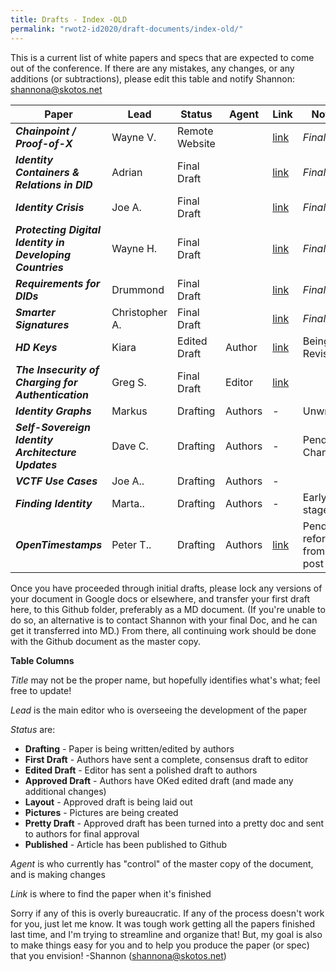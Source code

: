 ```yaml
---
title: Drafts - Index -OLD
permalink: "rwot2-id2020/draft-documents/index-old/"
---
```


This is a current list of white papers and specs that are expected to come out of the conference. If there are any mistakes, any changes, or any additions (or subtractions), please edit this table and notify Shannon: shannona@skotos.net

|                        Paper                        |   Lead   |    Status   |  Agent  |                            Link                           |       Notes        |
|-----------------------------------------------------|----------|-------------|---------|-----------------------------------------------------------|--------------------|
| ***Chainpoint / Proof-of-X***                       | Wayne V. | Remote Website    |  | [link](http://www.chainpoint.org/)                                                         | *Final* |
| ***Identity Containers & Relations in DID***        | Adrian   | Final Draft    |  | [link](../final-documents/physician-patient-relationship.pdf)                                                         |  *Final*                  |
| ***Identity Crisis***                       | Joe A.   | Final Draft    |  | [link](../final-documents/identity-crisis.pdf)                                                         | *Final*     |
| ***Protecting Digital Identity in Developing Countries***                         | Wayne H. | Final Draft    |  | [link](../final-documents/protecting-digital-identities-in-developing-countries.pdf)  | *Final*                                                       |  |
| ***Requirements for DIDs***                                           | Drummond | Final Draft    |  | [link](../final-documents/requirements-for-dids.pdf) |*Final* |
| ***Smarter Signatures*** | Christopher A. | Final Draft |  | [link](../final-documents/smarter-signatures.pdf) | *Final*|
| ***HD Keys***                                       | Kiara    | Edited Draft    | Author | [link](hierarchical-deterministic-keys-for-bootstrapping-a-self-sovereign-identity/)                                                         |  Being Revised                  |
| ***The Insecurity of Charging for Authentication*** | Greg S.  | Final Draft | Editor | [link](the-insecurity-of-charging-for-security-and-how-it-relates-to-decentralized-identifiers/) |                    |
| ***Identity Graphs***                               | Markus   | Drafting    | Authors | -                                                         | Unwritten |
| ***Self-Sovereign Identity Architecture Updates***  | Dave C.  | Drafting    | Authors | -                                                         | Pending Changes                    |
| ***VCTF Use Cases***  | Joe A..  | Drafting    | Authors | -                                                         |                      |
| ***Finding Identity***  | Marta..  | Drafting    | Authors | -                                                         |  Early stage                    |
| ***OpenTimestamps***  | Peter T..  | Drafting    | Authors | [link](https://petertodd.org/2016/opentimestamps-announcement) |  Pending reformat from blog post |

Once you have proceeded through initial drafts, please lock any versions of your document in Google docs or elsewhere, and transfer your first draft here, to this Github folder, preferably as a MD document. (If you're unable to do so, an alternative is to contact Shannon with your final Doc, and he can get it transferred into MD.) From there, all continuing work should be done with the Github document as the master copy.

**Table Columns**

_Title_ may not be the proper name, but hopefully identifies what's what; feel free to update!

_Lead_ is the main editor who is overseeing the development of the paper

_Status_ are:
* **Drafting** - Paper is being written/edited by authors
* **First Draft** - Authors have sent a complete, consensus draft to editor
* **Edited Draft** - Editor has sent a polished draft to authors
* **Approved Draft** - Authors have OKed edited draft (and made any additional changes)
* **Layout** - Approved draft is being laid out
* **Pictures** - Pictures are being created
* **Pretty Draft** - Approved draft has been turned into a pretty doc and sent to authors for final approval
* **Published** - Article has been published to Github

_Agent_ is who currently has "control" of the master copy of the document, and is making changes

_Link_ is where to find the paper when it's finished

Sorry if any of this is overly bureaucratic. If any of the process doesn't work for you, just let me know. It was tough work getting all the papers finished last time, and I'm trying to streamline and organize that! But, my goal is also to make things easy for you and to help you produce the paper (or spec) that you envision! -Shannon (shannona@skotos.net)
